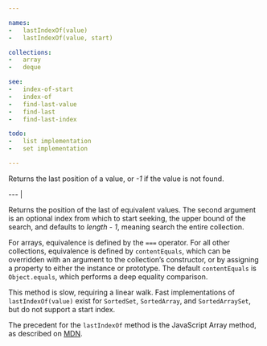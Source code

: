 ```yaml
---

names:
-   lastIndexOf(value)
-   lastIndexOf(value, start)

collections:
-   array
-   deque

see:
-   index-of-start
-   index-of
-   find-last-value
-   find-last
-   find-last-index

todo:
-   list implementation
-   set implementation

---
```


Returns the last position of a value, or *-1* if the value is not found.

--- |

Returns the position of the last of equivalent values.  The second argument
is an optional index from which to start seeking, the upper bound of the
search, and defaults to *length - 1*, meaning search the entire collection.

For arrays, equivalence is defined by the `===` operator.
For all other collections, equivalence is defined by `contentEquals`, which
can be overridden with an argument to the collection’s constructor, or by
assigning a property to either the instance or prototype.
The default `contentEquals` is `Object.equals`, which performs a deep equality
comparison.

This method is slow, requiring a linear walk.
Fast implementations of `lastIndexOf(value)` exist for `SortedSet`, `SortedArray`,
and `SortedArraySet`, but do not support a start index.

The precedent for the `lastIndexOf` method is the JavaScript Array method, as
described on [MDN][].

[MDN]: https://developer.mozilla.org/en-US/docs/Web/JavaScript/Reference/Global_Objects/Array/lastIndexOf

